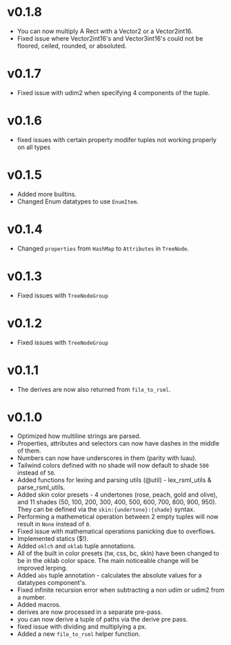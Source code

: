 # v0.1.8
- You can now multiply A Rect with a Vector2 or a Vector2int16.
- Fixed issue where Vector2int16's and Vector3int16's could not be floored, ceiled, rounded, or absoluted.

# v0.1.7
- Fixed issue with udim2 when specifying 4 components of the tuple.

# v0.1.6
- fixed issues with certain property modifer tuples not working properly on all types

# v0.1.5
- Added more builtins.
- Changed Enum datatypes to use `EnumItem`.

# v0.1.4
- Changed `properties` from `HashMap` to `Attributes` in `TreeNode`.

# v0.1.3
- Fixed issues with `TreeNodeGroup`

# v0.1.2
- Fixed issues with `TreeNodeGroup`

# v0.1.1
- The derives are now also returned from `file_to_rsml`.

# v0.1.0
- Optimized how multiline strings are parsed.
- Properties, attributes and selectors can now have dashes in the middle of them.
- Numbers can now have underscores in them (parity with luau).
- Tailwind colors defined with no shade will now default to shade `500` instead of `50`.
- Added functions for lexing and parsing utils (@util) - lex_rsml_utils & parse_rsml_utils.
- Added skin color presets - 4 undertones (rose, peach, gold and olive), and 11 shades (50, 100, 200, 300, 400, 500, 600, 700, 800, 900, 950). They can be defined via the `skin:{undertone}:{shade}` syntax.
- Performing a mathemetical operation between 2 empty tuples will now result in `None` instead of `0`.
- Fixed issue with mathematical operations panicking due to overflows.
- Implemented statics ($!).
- Added `oklch` and `oklab` tuple annotations.
- All of the built in color presets (tw, css, bc, skin) have been changed to be in the oklab color space. The main noticeable change will be improved lerping.
- Added `abs` tuple annotation - calculates the absolute values for a datatypes component's.
- Fixed infinite recursion error when subtracting a non udim or udim2 from a number.
- Added macros.
- derives are now processed in a separate pre-pass.
- you can now derive a tuple of paths via the derive pre pass.
- fixed issue with dividing and multiplying a px.
- Added a new `file_to_rsml` helper function.